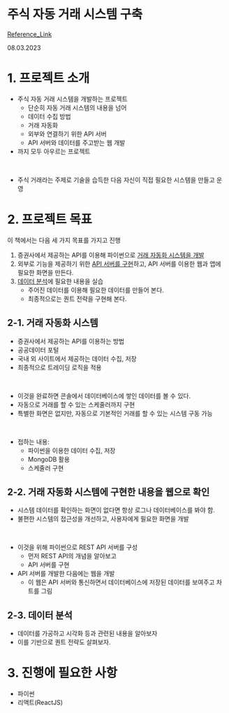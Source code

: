 # **주식 자동 거래 시스템 구축**

[Reference_Link](https://github.com/hyunyulhenry/quant_py)

08.03.2023

# 1. 프로젝트 소개

- 주식 자동 거래 시스템을 개발하는 프로젝트
    - 단순히 자동 거래 시스템의 내용을 넘어
    - 데이터 수집 방법
    - 거래 자동화
    - 외부와 연결하기 위한 API 서버
    - API 서버와 데이터를 주고받는 웹 개발
- 까지 모두 아우르는 프로젝트


</br>

- 주식 거래라는 주제로 기술을 습득한 다음 자신이 직접 필요한 시스템을 만들고 운영

# 2. 프로젝트 목표


이 책에서는 다음 세 가지 목표를 가지고 진행

1. 증권사에서 제공하는 API를 이용해 파이썬으로 <u>거래 자동화 시스템을 개발</u>
2. 외부로 기능을 제공하기 위한 <u>API 서버를 구현</u>하고, API 서버를 이용한 웹과 앱에 필요한 화면을 만든다.
3. <u>데이터 분석</u>에 필요한 내용을 실습
    - 주어진 데이터를 이용해 필요한 데이터를 만들어 본다.
    - 최종적으로는 퀀트 전략을 구현해 본다.



## 2-1. 거래 자동화 시스템

- 증권사에서 제공하는 API를 이용하는 방법
- 공공데이터 포털
- 국내 외 사이트에서 제공하는 데이터 수집, 저장
- 최종적으로 트레이딩 로직을 적용





</br>

- 이것을 완료하면 콘솔에서 데이터베이스에 쌓인 데이터를 볼 수 있다.
- 자동으로 거래를 할 수 있는 스케줄러까지 구현
- 특별한 화면은 없지만, 자동으로 기본적인 거래를 할 수 있는 시스템 구동 가능


</br>

- 접하는 내용:
    - 파이썬을 이용한 데이터 수집, 저장
    - MongoDB 활용
    - 스케줄러 구현

## 2-2. 거래 자동화 시스템에 구현한 내용을 웹으로 확인

- 시스템 데이터를 확인하는 화면이 없다면 항상 로그나 데이터베이스를 봐야 함.
- 불편한 시스템의 접근성을 개선하고, 사용자에게 필요한 화면을 개발

</br>

- 이것을 위해 파이썬으로 REST API 서버를 구성
    - 먼저 REST API의 개념을 알아보고
    - API 서버를 구현
- API 서버를 개발한 다음에는 웹을 개발
    - 이 웹은 API 서버와 통신하면서 데이터베이스에 저장된 데이터를 보여주고 차트를 그림




## 2-3. 데이터 분석

- 데이터를 가공하고 시각화 등과 관련된 내용을 알아보자
- 이를 기반으로 퀀트 전략도 살펴보자.



# 3. 진행에 필요한 사항


- 파이썬
- 리액트(ReactJS)

